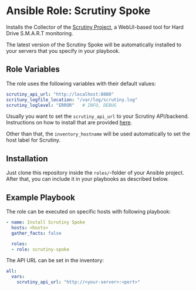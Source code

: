 Ansible Role: Scrutiny Spoke
=========

Installs the Collector of the [Scrutiny Project](https://github.com/AnalogJ/scrutiny), a WebUI-based tool for Hard Drive S.M.A.R.T monitoring.

The latest version of the Scrutiny Spoke will be automatically installed to your servers that you specify in your playbook.



Role Variables
--------------

The role uses the following variables with their default values:
```yaml
scrutiny_api_url: "http://localhost:8080"
scrituny_logfile_location: "/var/log/scrutiny.log"
scrutiny_loglevel: "ERROR"   # INFO, DEBUG
```

Usually you want to set the `scrutiny_api_url` to your Scrutiny API/backend. Instructions on how to install that are provided [here](https://github.com/AnalogJ/scrutiny/blob/master/docs/INSTALL_HUB_SPOKE.md).



Other than that, the `inventory_hostname` will be used automatically to set the host label for Scrutiny.



Installation
----------------

Just clone this repository inside the `roles/`-folder of your Ansible project. After that, you can include it in your playbooks as described below.


Example Playbook
----------------

The role can be executed on specific hosts with following playbook:

```yaml
- name: Install Scrutiny Spoke
  hosts: <hosts>
  gather_facts: false

  roles:
  - role: scrutiny-spoke
```

The API URL can be set in the inventory:
```yaml
all:
  vars:
    scrutiny_api_url: "http://<your-server>:<port>"
```
